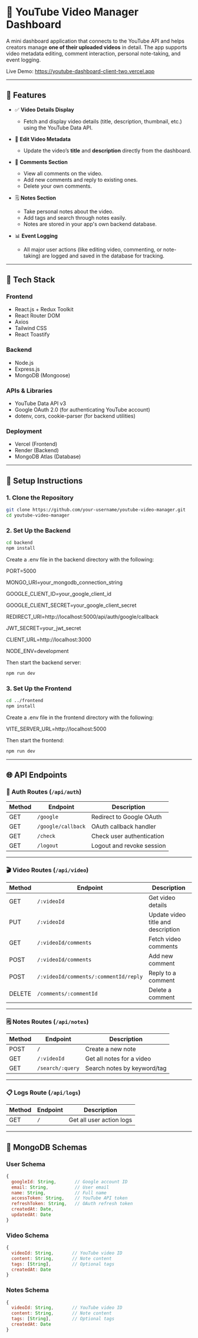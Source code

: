 # 🎥 YouTube Video Manager Dashboard

A mini dashboard application that connects to the YouTube API and helps creators manage **one of their uploaded videos** in detail. The app supports video metadata editing, comment interaction, personal note-taking, and event logging.

Live Demo: https://youtube-dashboard-client-two.vercel.app

---

## 🚀 Features

- ✅ **Video Details Display**
  - Fetch and display video details (title, description, thumbnail, etc.) using the YouTube Data API.
- 📝 **Edit Video Metadata**

  - Update the video’s **title** and **description** directly from the dashboard.

- 💬 **Comments Section**

  - View all comments on the video.
  - Add new comments and reply to existing ones.
  - Delete your own comments.

- 🗒️ **Notes Section**

  - Take personal notes about the video.
  - Add tags and search through notes easily.
  - Notes are stored in your app's own backend database.

- 📊 **Event Logging**
  - All major user actions (like editing video, commenting, or note-taking) are logged and saved in the database for tracking.

---

## 🧩 Tech Stack

### Frontend

- React.js + Redux Toolkit
- React Router DOM
- Axios
- Tailwind CSS
- React Toastify

### Backend

- Node.js
- Express.js
- MongoDB (Mongoose)

### APIs & Libraries

- YouTube Data API v3
- Google OAuth 2.0 (for authenticating YouTube account)
- dotenv, cors, cookie-parser (for backend utilities)

### Deployment

- Vercel (Frontend)
- Render (Backend)
- MongoDB Atlas (Database)

---

## 🔧 Setup Instructions

### 1. Clone the Repository

```bash
git clone https://github.com/your-username/youtube-video-manager.git
cd youtube-video-manager
```

### 2. Set Up the Backend

```bash
cd backend
npm install
```

Create a .env file in the backend directory with the following:

PORT=5000

MONGO_URI=your_mongodb_connection_string

GOOGLE_CLIENT_ID=your_google_client_id

GOOGLE_CLIENT_SECRET=your_google_client_secret

REDIRECT_URI=http://localhost:5000/api/auth/google/callback

JWT_SECRET=your_jwt_secret

CLIENT_URL=http://localhost:3000

NODE_ENV=development

Then start the backend server:

```bash
npm run dev
```

### 3. Set Up the Frontend

```bash
cd ../frontend
npm install
```

Create a .env file in the frontend directory with the following:

VITE_SERVER_URL=http://localhost:5000

Then start the frontend:

```bash
npm run dev
```

---

## 🌐 API Endpoints

### 🔐 Auth Routes (`/api/auth`)

| Method | Endpoint           | Description               |
| ------ | ------------------ | ------------------------- |
| GET    | `/google`          | Redirect to Google OAuth  |
| GET    | `/google/callback` | OAuth callback handler    |
| GET    | `/check`           | Check user authentication |
| GET    | `/logout`          | Logout and revoke session |

---

### 🎬 Video Routes (`/api/video`)

| Method | Endpoint                              | Description                        |
| ------ | ------------------------------------- | ---------------------------------- |
| GET    | `/:videoId`                           | Get video details                  |
| PUT    | `/:videoId`                           | Update video title and description |
| GET    | `/:videoId/comments`                  | Fetch video comments               |
| POST   | `/:videoId/comments`                  | Add new comment                    |
| POST   | `/:videoId/comments/:commentId/reply` | Reply to a comment                 |
| DELETE | `/comments/:commentId`                | Delete a comment                   |

---

### 🗒️ Notes Routes (`/api/notes`)

| Method | Endpoint         | Description                 |
| ------ | ---------------- | --------------------------- |
| POST   | `/`              | Create a new note           |
| GET    | `/:videoId`      | Get all notes for a video   |
| GET    | `/search/:query` | Search notes by keyword/tag |

---

### 📋 Logs Route (`/api/logs`)

| Method | Endpoint | Description              |
| ------ | -------- | ------------------------ |
| GET    | `/`      | Get all user action logs |

---

## 🧬 MongoDB Schemas

### User Schema

```js
{
  googleId: String,       // Google account ID
  email: String,          // User email
  name: String,           // Full name
  accessToken: String,    // YouTube API token
  refreshToken: String,   // OAuth refresh token
  createdAt: Date,
  updatedAt: Date
}
```

### Video Schema

```js
{
  videoId: String,       // YouTube video ID
  content: String,       // Note content
  tags: [String],        // Optional tags
  createdAt: Date
}
```

### Notes Schema

```js
{
  videoId: String,       // YouTube video ID
  content: String,       // Note content
  tags: [String],        // Optional tags
  createdAt: Date
}
```
